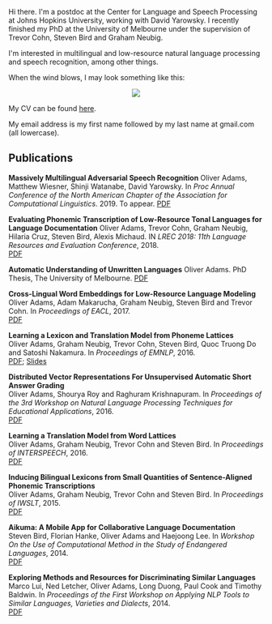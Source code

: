 Hi there. I'm a postdoc at the Center for Language and Speech Processing at
Johns Hopkins University, working with David Yarowsky. I recently finished my PhD at the University of Melbourne under the supervision of Trevor Cohn, Steven Bird and Graham Neubig.

I'm interested in multilingual and low-resource natural language processing and
speech recognition, among other things.

When the wind blows, I may look something like this:
<div style="text-align:center"><img src ="https://oadams.github.io/wind_small.jpg" /></div>

My CV can be found [here](https://oadams.github.io/cv.pdf).

My email address is my first name followed by my last name at gmail.com (all lowercase).

## Publications

**Massively Multilingual Adversarial Speech Recognition**
Oliver Adams, Matthew Wiesner, Shinji Watanabe, David Yarowsky.
In *Proc Annual Conference of the North American Chapter of the Association for Computational Linguistics*. 2019. To appear.
[PDF](https://arxiv.org/pdf/1904.02210.pdf)

**Evaluating Phonemic Transcription of Low-Resource Tonal Languages for Language Documentation**
Oliver Adams, Trevor Cohn, Graham Neubig, Hilaria Cruz, Steven Bird, Alexis Michaud. 
IN *LREC 2018: 11th Language Resources and Evaluation Conference*, 2018.  
[PDF](https://halshs.archives-ouvertes.fr/halshs-01709648v4/document)

**Automatic Understanding of Unwritten Languages**
Oliver Adams.
PhD Thesis, The University of Melbourne.
[PDF](https://minerva-access.unimelb.edu.au/bitstream/handle/11343/210811/thesis.pdf?sequence=1&isAllowed=y)

**Cross-Lingual Word Embeddings for Low-Resource Language Modeling**  
Oliver Adams, Adam Makarucha, Graham Neubig, Steven Bird and Trevor Cohn. 
In *Proceedings of EACL*, 2017.  
[PDF](https://oadams.github.io/papers/eacl2017.pdf)

**Learning a Lexicon and Translation Model from Phoneme Lattices**  
Oliver Adams, Graham Neubig, Trevor Cohn, Steven Bird, Quoc Truong Do and Satoshi Nakamura.
In *Proceedings of EMNLP*, 2016.  
[PDF](https://oadams.github.io/papers/emnlp2016.pdf);
[Slides](https://oadams.github.io/emnlp16_slides.pdf)

**Distributed Vector Representations For Unsupervised Automatic Short Answer Grading**  
Oliver Adams, Shourya Roy and Raghuram Krishnapuram.
In *Proceedings of the 3rd Workshop on Natural Language Processing Techniques
for Educational Applications*, 2016.  
[PDF](http://www.aclweb.org/anthology/W/W16/W16-49.pdf)

**Learning a Translation Model from Word Lattices**  
Oliver Adams, Graham Neubig, Trevor Cohn and Steven Bird.
In *Proceedings of INTERSPEECH*, 2016.  
[PDF](http://people.eng.unimelb.edu.au/tcohn/papers/adams16is.pdf)

**Inducing Bilingual Lexicons from Small Quantities of Sentence-Aligned Phonemic
Transcriptions**  
Oliver Adams, Graham Neubig, Trevor Cohn and Steven Bird.
In *Proceedings of IWSLT*, 2015.  
[PDF](http://workshop2015.iwslt.org/downloads/proceeding.pdf)

**Aikuma: A Mobile App for Collaborative Language Documentation**  
Steven Bird, Florian Hanke, Oliver Adams and Haejoong Lee.
In *Workshop On the Use of Computational Method in the Study of Endangered
Languages*, 2014.  
[PDF](http://aclweb.org/anthology/W14-2201.pdf)

**Exploring Methods and Resources for Discriminating Similar Languages**  
Marco Lui, Ned Letcher, Oliver Adams, Long Duong, Paul Cook and Timothy Baldwin.
In *Proceedings of the First Workshop on Applying NLP Tools to Similar
Languages, Varieties and Dialects*, 2014.  
[PDF](http://anthology.aclweb.org/W/W14/W14-53.pdf)

